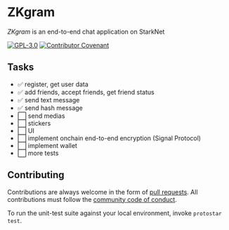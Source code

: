 # ZKgram


*ZKgram* is an end-to-end chat application on StarkNet

[![GPL-3.0](https://img.shields.io/github/license/peterblockman/zkgram)](https://github.com/peterblockman/zkgram/blob/main/LICENSE)
[![Contributor Covenant](https://img.shields.io/badge/Contributor%20Covenant-v2.0%20adopted-ff69b4.svg)](CODE_OF_CONDUCT.md)

## Tasks
 - :white_check_mark: register, get user data
 - :white_check_mark: add friends, accept friends, get friend status
 - :white_check_mark: send text message
 - :white_check_mark: send hash message
 - :white_large_square: send medias
 - :white_large_square: stickers
 - :white_large_square: UI
 - :white_large_square: implement onchain end-to-end encryption (Signal Protocol)
 - :white_large_square: implement wallet
 - :white_large_square: more tests


## Contributing

Contributions are always welcome in the form of [pull requests](https://github.com/peterblockman/zkgram/pulls). All contributions must follow the [community code of conduct](CODE_OF_CONDUCT.md).

To run the unit-test suite against your local environment, invoke `protostar test`.

